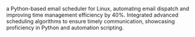 a Python-based email scheduler for Linux, automating email dispatch and improving time management efficiency by 40%. Integrated advanced scheduling algorithms to ensure timely communication, showcasing proficiency in Python and automation scripting.
